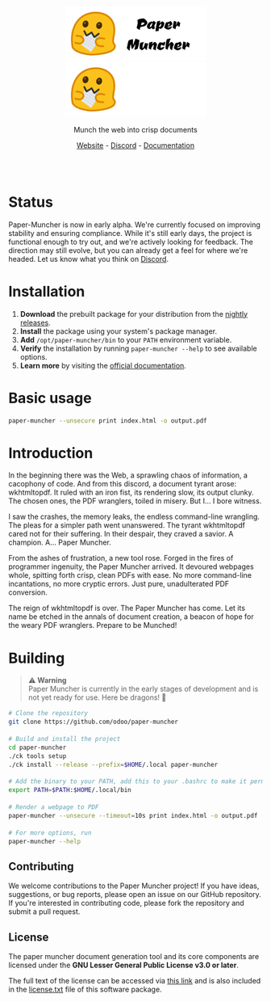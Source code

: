 <br/>
<br/>

<p align="center">
<img src="doc/assets/logo-light.png#gh-light-mode-only" width="280" />
<img src="doc/assets/logo-dark.png#gh-dark-mode-only" width="280" />
</p>
<p align="center">
    Munch the web into crisp documents
</p>
<p align="center">
<a href="https://odoo.github.io/paper-muncher/">Website</a> -
<a href="https://discord.gg/4GC9nQnAvY">Discord</a> -
<a href="https://odoo.github.io/paper-muncher/usage.html">Documentation</a>
</p>

<br/>
<br/>

# Status

Paper-Muncher is now in early alpha. We're currently focused on improving stability and ensuring compliance. While it's still early days, the project is functional enough to try out, and we're actively looking for feedback. The direction may still evolve, but you can already get a feel for where we're headed. Let us know what you think on [Discord](https://discord.gg/4GC9nQnAvY).

# Installation

1. **Download** the prebuilt package for your distribution from the [nightly releases](https://github.com/odoo/paper-muncher/releases/tag/nightly).
2. **Install** the package using your system's package manager.
3. **Add** `/opt/paper-muncher/bin` to your `PATH` environment variable.
4. **Verify** the installation by running `paper-muncher --help` to see available options.
5. **Learn more** by visiting the [official documentation](https://odoo.github.io/paper-muncher/usage.html).

# Basic usage

```bash
paper-muncher --unsecure print index.html -o output.pdf
```

# Introduction

In the beginning there was the Web, a sprawling chaos of information, a cacophony of code. And from this discord, a document tyrant arose: wkhtmltopdf. It ruled with an iron fist, its rendering slow, its output clunky. The chosen ones, the PDF wranglers, toiled in misery. But I… I bore witness.

I saw the crashes, the memory leaks, the endless command-line wrangling. The pleas for a simpler path went unanswered. The tyrant wkhtmltopdf cared not for their suffering. In their despair, they craved a savior. A champion. A… Paper Muncher.

From the ashes of frustration, a new tool rose. Forged in the fires of programmer ingenuity, the Paper Muncher arrived. It devoured webpages whole, spitting forth crisp, clean PDFs with ease. No more command-line incantations, no more cryptic errors. Just pure, unadulterated PDF conversion.

The reign of wkhtmltopdf is over. The Paper Muncher has come. Let its name be etched in the annals of document creation, a beacon of hope for the weary PDF wranglers.  Prepare to be Munched!

# Building

> **⚠ Warning**<br> Paper Muncher is currently in the early stages of development and is not yet ready for use. Here be dragons! 🐉

```sh
# Clone the repository
git clone https://github.com/odoo/paper-muncher

# Build and install the project
cd paper-muncher
./ck tools setup
./ck install --release --prefix=$HOME/.local paper-muncher

# Add the binary to your PATH, add this to your .bashrc to make it permanent
export PATH=$PATH:$HOME/.local/bin

# Render a webpage to PDF
paper-muncher --unsecure --timeout=10s print index.html -o output.pdf

# For more options, run
paper-muncher --help
```

## Contributing

We welcome contributions to the Paper Muncher project! If you have ideas, suggestions, or bug reports, please open an issue on our GitHub repository. If you're interested in contributing code, please fork the repository and submit a pull request.

## License

The paper muncher document generation tool and its core components are licensed under the **GNU Lesser General Public License v3.0 or later**.

The full text of the license can be accessed via [this link](https://www.gnu.org/licenses/lgpl-3.0-standalone.html) and is also included in the [license.txt](license.txt) file of this software package.
